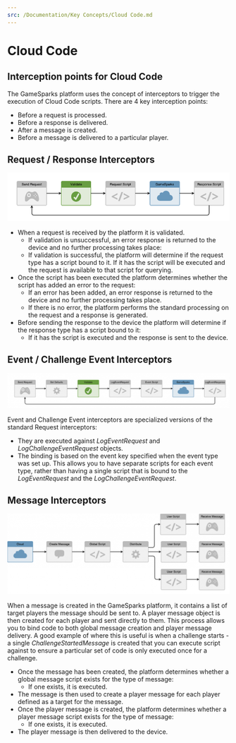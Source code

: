 ```yaml
---
src: /Documentation/Key Concepts/Cloud Code.md
---
```


# Cloud Code

## Interception points for Cloud Code

The GameSparks platform uses the concept of interceptors to trigger the execution of Cloud Code scripts. There are 4 key interception points:

  * Before a request is processed.
  * Before a response is delivered.
  * After a message is created.
  * Before a message is delivered to a particular player.

## Request / Response Interceptors

![](img/CloudCode/1.png)

  * When a request is received by the platform it is validated.
    * If validation is unsuccessful, an error response is returned to the device and no further processing takes place:
    * If validation is successful, the platform will determine if the request type has a script bound to it. If it has the script will be executed and the request is available to that script for querying.
  * Once the script has been executed the platform determines whether the script has added an error to the request:
    * If an error has been added, an error response is returned to the device and no further processing takes place.
    * If there is no error, the platform performs the standard processing on the request and a response is generated.
  * Before sending the response to the device the platform will determine if the response type has a script bound to it:
    * If it has the script is executed and the response is sent to the device.

## Event / Challenge Event Interceptors

![](img/CloudCode/2.png)

Event and Challenge Event interceptors are specialized versions of the standard Request interceptors:
* They are executed against *LogEventRequest* and *LogChallengeEventRequest* objects.
* The binding is based on the event key specified when the event type was set up. This allows you to have separate scripts for each event type, rather than having a single script that is bound to the *LogEventRequest* and the *LogChallengeEventRequest*.

## Message Interceptors

![](img/CloudCode/3.png)

When a message is created in the GameSparks platform, it contains a list of target players the message should be sent to. A player message object is then created for each player and sent directly to them. This process allows you to bind code to both global message creation and player message delivery. A good example of where this is useful is when a challenge starts - a single *ChallengeStartedMessage* is created that you can execute script against to ensure a particular set of code is only executed once for a challenge.

  * Once the message has been created, the platform determines whether a global message script exists for the type of message:
    * If one exists, it is executed.
  * The message is then used to create a player message for each player defined as a target for the message.
  * Once the player message is created, the platform determines whether a player message script exists for the type of message:
    * If one exists, it is executed.
  * The player message is then delivered to the device.

